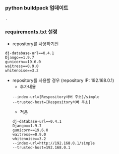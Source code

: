 ### python buildpack 업데이트
```
.
```


### requirements.txt 설정
- repository를 사용하기전
```
dj-database-url==0.4.1
Django==1.9.7
gunicorn==19.6.0
waitress==0.9.0
whitenoise==3.2
```

- repository를 사용할 경우 (repository IP: 192.168.0.1)
  - 추가내용
  ```
  --index-url=[Respository서버 주소]/simple
  --trusted-host=[Respository서버 주소]
  ```
  - 적용
  ```
  dj-database-url==0.4.1
  Django==1.9.7
  gunicorn==19.6.0
  waitress==0.9.0
  whitenoise==3.2
  --index-url=http://192.168.0.1/simple
  --trusted-host=192.168.0.1
  ```
